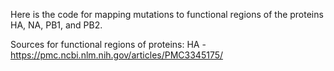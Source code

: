 Here is the code for mapping mutations to functional regions of the proteins HA, NA, PB1, and PB2. 

Sources for functional regions of proteins:
HA - https://pmc.ncbi.nlm.nih.gov/articles/PMC3345175/
